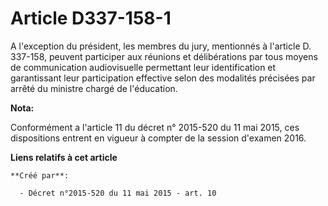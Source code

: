 # Article D337-158-1

A l'exception du président, les membres du jury, mentionnés à l'article D. 337-158, peuvent participer aux réunions et
délibérations par tous moyens de communication audiovisuelle permettant leur identification et garantissant leur
participation effective selon des modalités précisées par arrêté du ministre chargé de l'éducation.

**Nota:**

Conformément a l'article 11 du décret n° 2015-520 du 11 mai 2015, ces dispositions entrent en vigueur à compter de la session
d'examen 2016.

**Liens relatifs à cet article**

	**Créé par**:

	  - Décret n°2015-520 du 11 mai 2015 - art. 10
